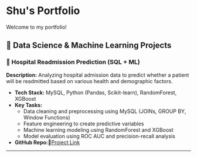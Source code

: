 # Shu's Portfolio
Welcome to my portfolio!

## 🔹 Data Science & Machine Learning Projects

### 🏥 Hospital Readmission Prediction (SQL + ML)
**Description:** Analyzing hospital admission data to predict whether a patient will be readmitted based on various health and demographic factors.

- **Tech Stack:** MySQL, Python (Pandas, Scikit-learn), RandomForest, XGBoost
- **Key Tasks:**
  - Data cleaning and preprocessing using MySQL (JOINs, GROUP BY, Window Functions)
  - Feature engineering to create predictive variables
  - Machine learning modeling using RandomForest and XGBoost
  - Model evaluation using ROC AUC and precision-recall analysis
- **GitHub Repo:**🔗[Project Link](https://github.com/shuwangs/Hospital-Readmission-Prediction/blob/main/README.md)

---
